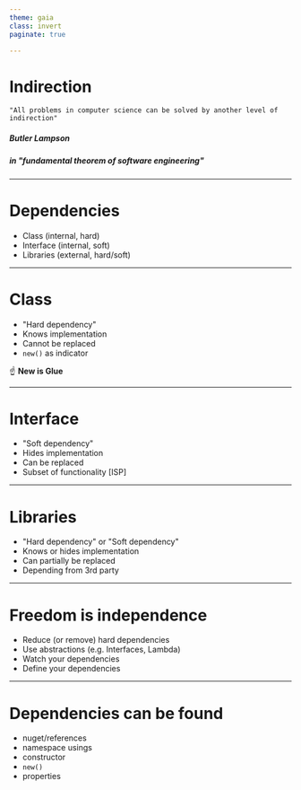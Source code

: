 ```yaml
---
theme: gaia
class: invert
paginate: true

---
```

# Indirection

    "All problems in computer science can be solved by another level of indirection" 

##### __Butler Lampson__
##### in _"fundamental theorem of software engineering"_

---
# Dependencies

* Class (internal, hard)
* Interface (internal, soft)
* Libraries (external, hard/soft)

---
# Class

* "Hard dependency"
* Knows implementation
* Cannot be replaced 
* `new()` as indicator

:point_up: __New is Glue__

---
# Interface

* "Soft dependency"
* Hides implementation
* Can be replaced
* Subset of functionality [ISP]

---
# Libraries

* "Hard dependency" or "Soft dependency"
* Knows or hides implementation
* Can partially be replaced
* Depending from 3rd party

---
# Freedom is independence

* Reduce (or remove) hard dependencies
* Use abstractions (e.g. Interfaces, Lambda)
* Watch your dependencies
* Define your dependencies

---
# Dependencies can be found

* nuget/references
* namespace usings
* constructor
* `new()`
* properties
